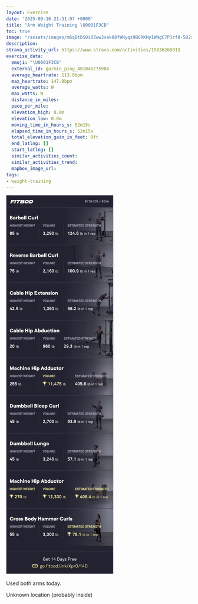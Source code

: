 ```yaml
---
layout: Exercise
date: '2025-09-16 21:31:07 +0000'
title: "Arm Weight Training \U0001F3CB️"
toc: true
image: "/assets/images/m6qBtbS0i0Zww3xak88fWNyqz9B6RKHyIWNgC7PJrf8-582x2048.jpg.jpeg"
description:
strava_activity_url: https://www.strava.com/activities/15836268013
exercise_data:
  emoji: "\U0001F3CB️"
  external_id: garmin_ping_481046275984
  average_heartrate: 113.8bpm
  max_heartrate: 147.0bpm
  average_watts: W
  max_watts: W
  distance_in_miles:
  pace_per_mile:
  elevation_high: 0.0m
  elevation_low: 0.0m
  moving_time_in_hours_s: 52m15s
  elapsed_time_in_hours_s: 52m15s
  total_elevation_gain_in_feet: 0ft
  end_latlng: []
  start_latlng: []
  similar_activities_count:
  similar_activities_trend:
  mapbox_image_url:
tags:
- weight-training
---
```


![Arm Weight Training](/assets/images/m6qBtbS0i0Zww3xak88fWNyqz9B6RKHyIWNgC7PJrf8-582x2048.jpg.jpeg)

Used both arms today.

Unknown location (probably inside)
